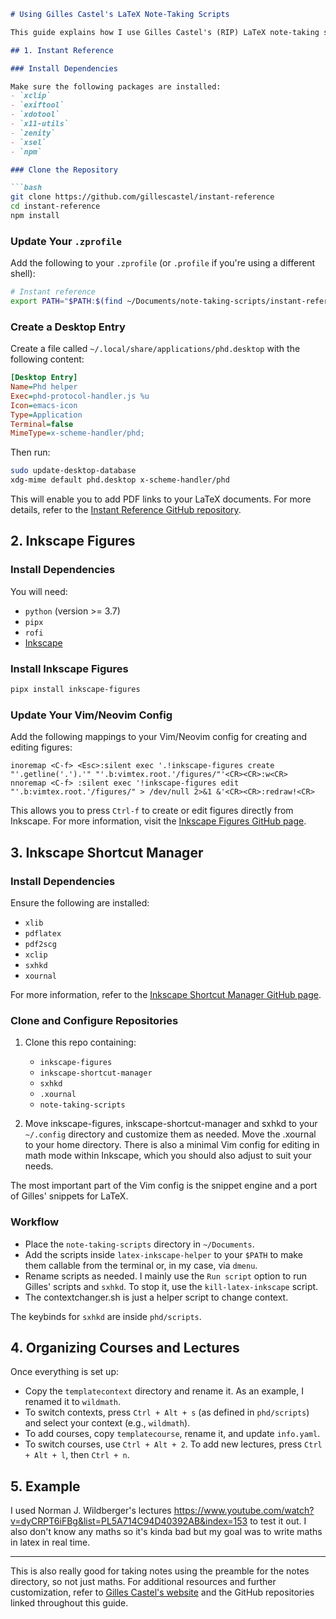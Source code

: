 ```markdown
# Using Gilles Castel's LaTeX Note-Taking Scripts

This guide explains how I use Gilles Castel's (RIP) LaTeX note-taking scripts. For this setup, I am using the `st` terminal with `zsh`, and I assume you're working with an XDG-base directory structure. Follow the steps below to set everything up. My main source of information is [Gilles Castel's website](https://www.castel.dev).

## 1. Instant Reference

### Install Dependencies

Make sure the following packages are installed:
- `xclip`
- `exiftool`
- `xdotool`
- `x11-utils`
- `zenity`
- `xsel`
- `npm`

### Clone the Repository

```bash
git clone https://github.com/gillescastel/instant-reference
cd instant-reference
npm install
```

### Update Your `.zprofile`

Add the following to your `.zprofile` (or `.profile` if you're using a different shell):

```bash
# Instant reference
export PATH="$PATH:$(find ~/Documents/note-taking-scripts/instant-reference/ -type d | paste -sd ':' -)"
```

### Create a Desktop Entry

Create a file called `~/.local/share/applications/phd.desktop` with the following content:

```ini
[Desktop Entry]
Name=Phd helper
Exec=phd-protocol-handler.js %u
Icon=emacs-icon
Type=Application
Terminal=false
MimeType=x-scheme-handler/phd;
```

Then run:

```bash
sudo update-desktop-database
xdg-mime default phd.desktop x-scheme-handler/phd
```

This will enable you to add PDF links to your LaTeX documents. For more details, refer to the [Instant Reference GitHub repository](https://github.com/gillescastel/instant-reference).

## 2. Inkscape Figures

### Install Dependencies

You will need:
- `python` (version >= 3.7)
- `pipx`
- `rofi`
- [Inkscape](https://inkscape.org)

### Install Inkscape Figures

```bash
pipx install inkscape-figures
```

### Update Your Vim/Neovim Config

Add the following mappings to your Vim/Neovim config for creating and editing figures:

```vim
inoremap <C-f> <Esc>:silent exec '.!inkscape-figures create "'.getline('.').'" "'.b:vimtex.root.'/figures/"'<CR><CR>:w<CR>
nnoremap <C-f> :silent exec '!inkscape-figures edit "'.b:vimtex.root.'/figures/" > /dev/null 2>&1 &'<CR><CR>:redraw!<CR>
```

This allows you to press `Ctrl-f` to create or edit figures directly from Inkscape. For more information, visit the [Inkscape Figures GitHub page](https://github.com/gillescastel/inkscape-figures).

## 3. Inkscape Shortcut Manager

### Install Dependencies

Ensure the following are installed:
- `xlib`
- `pdflatex`
- `pdf2scg`
- `xclip`
- `sxhkd`
- `xournal`

For more information, refer to the [Inkscape Shortcut Manager GitHub page](https://github.com/gillescastel/inkscape-shortcut-manager).

### Clone and Configure Repositories

1. Clone this repo containing:
   - `inkscape-figures`
   - `inkscape-shortcut-manager`
   - `sxhkd`
   - `.xournal`
   - `note-taking-scripts`

2. Move inkscape-figures, inkscape-shortcut-manager and sxhkd to your `~/.config` directory and customize them as needed. Move the .xournal to your home directory.
There is also a minimal Vim config for editing in math mode within Inkscape, which you should also adjust to suit your needs.

The most important part of the Vim config is the snippet engine and a port of Gilles' snippets for LaTeX.

### Workflow

- Place the `note-taking-scripts` directory in `~/Documents`.
- Add the scripts inside `latex-inkscape-helper` to your `$PATH` to make them callable from the terminal or, in my case, via `dmenu`.
- Rename scripts as needed. I mainly use the `Run script` option to run Gilles' scripts and `sxhkd`. To stop it, use the `kill-latex-inkscape` script.
- The contextchanger.sh is just a helper script to change context.

The keybinds for `sxhkd` are inside `phd/scripts`.

## 4. Organizing Courses and Lectures

Once everything is set up:
- Copy the `templatecontext` directory and rename it. As an example, I renamed it to `wildmath`.
- To switch contexts, press `Ctrl + Alt + s` (as defined in `phd/scripts`) and select your context (e.g., `wildmath`).
- To add courses, copy `templatecourse`, rename it, and update `info.yaml`.
- To switch courses, use `Ctrl + Alt + 2`. To add new lectures, press `Ctrl + Alt + l`, then `Ctrl + n`.


## 5. Example
I used Norman J. Wildberger's lectures https://www.youtube.com/watch?v=dyCRPT6iFBg&list=PL5A714C94D40392AB&index=153 to test it out.
I also don't know any maths so it's kinda bad but my goal was to write maths in latex in real time.

---

This is also really good for taking notes using the preamble for the notes directory, so not just maths. For additional resources and further customization, refer to [Gilles Castel's website](https://www.castel.dev) and the GitHub repositories linked throughout this guide.
```

